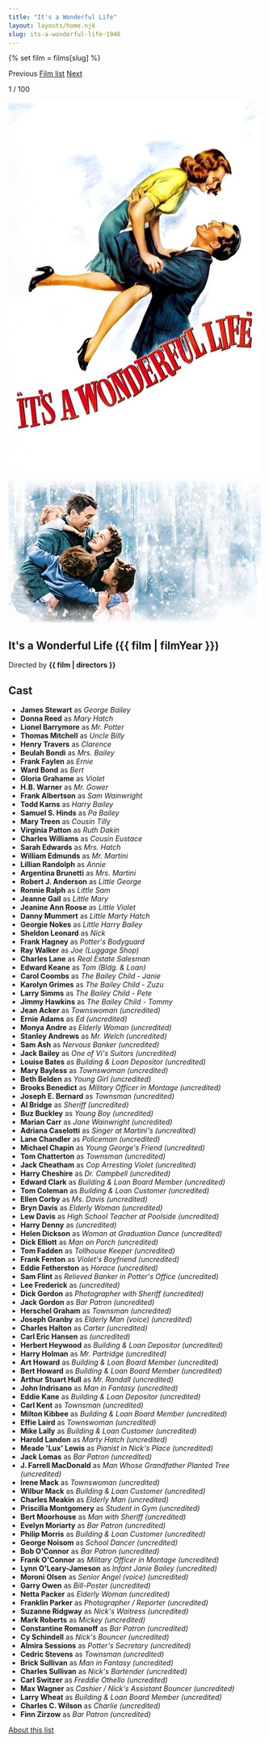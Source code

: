 ```yaml
---
title: "It's a Wonderful Life"
layout: layouts/home.njk
slug: its-a-wonderful-life-1946
---
```


{% set film = films[slug] %}

<nav class="films">
  <span class="prev">Previous</span>
  <a href="../">Film list</a>
  <a class="next" href="../whisky-galore-1949">Next</a>
</nav>

<p>1 / 100</p>

<article class="film">
  <div class="backdrop-and-poster">
    <img class="poster" src="../films/posters/its-a-wonderful-life-1946.jpg" alt="">
    <img class="backdrop" src="../films/backdrops/its-a-wonderful-life-1946.jpg" alt="">
  </div>

  <h1>It's a Wonderful Life ({{ film | filmYear }})</h1>

  

  <p class="director">
    Directed by <strong>{{ film | directors }}</strong>
  </p>


  <h2>
    Cast
  </h2>
  <ul>
            <li><strong>James Stewart</strong> as <em>George Bailey</em></li>
        <li><strong>Donna Reed</strong> as <em>Mary Hatch</em></li>
        <li><strong>Lionel Barrymore</strong> as <em>Mr. Potter</em></li>
        <li><strong>Thomas Mitchell</strong> as <em>Uncle Billy</em></li>
        <li><strong>Henry Travers</strong> as <em>Clarence</em></li>
        <li><strong>Beulah Bondi</strong> as <em>Mrs. Bailey</em></li>
        <li><strong>Frank Faylen</strong> as <em>Ernie</em></li>
        <li><strong>Ward Bond</strong> as <em>Bert</em></li>
        <li><strong>Gloria Grahame</strong> as <em>Violet</em></li>
        <li><strong>H.B. Warner</strong> as <em>Mr. Gower</em></li>
        <li><strong>Frank Albertson</strong> as <em>Sam Wainwright</em></li>
        <li><strong>Todd Karns</strong> as <em>Harry Bailey</em></li>
        <li><strong>Samuel S. Hinds</strong> as <em>Pa Bailey</em></li>
        <li><strong>Mary Treen</strong> as <em>Cousin Tilly</em></li>
        <li><strong>Virginia Patton</strong> as <em>Ruth Dakin</em></li>
        <li><strong>Charles Williams</strong> as <em>Cousin Eustace</em></li>
        <li><strong>Sarah Edwards</strong> as <em>Mrs. Hatch</em></li>
        <li><strong>William Edmunds</strong> as <em>Mr. Martini</em></li>
        <li><strong>Lillian Randolph</strong> as <em>Annie</em></li>
        <li><strong>Argentina Brunetti</strong> as <em>Mrs. Martini</em></li>
        <li><strong>Robert J. Anderson</strong> as <em>Little George</em></li>
        <li><strong>Ronnie Ralph</strong> as <em>Little Sam</em></li>
        <li><strong>Jeanne Gail</strong> as <em>Little Mary</em></li>
        <li><strong>Jeanine Ann Roose</strong> as <em>Little Violet</em></li>
        <li><strong>Danny Mummert</strong> as <em>Little Marty Hatch</em></li>
        <li><strong>Georgie Nokes</strong> as <em>Little Harry Bailey</em></li>
        <li><strong>Sheldon Leonard</strong> as <em>Nick</em></li>
        <li><strong>Frank Hagney</strong> as <em>Potter's Bodyguard</em></li>
        <li><strong>Ray Walker</strong> as <em>Joe (Luggage Shop)</em></li>
        <li><strong>Charles Lane</strong> as <em>Real Estate Salesman</em></li>
        <li><strong>Edward Keane</strong> as <em>Tom (Bldg. & Loan)</em></li>
        <li><strong>Carol Coombs</strong> as <em>The Bailey Child - Janie</em></li>
        <li><strong>Karolyn Grimes</strong> as <em>The Bailey Child - Zuzu</em></li>
        <li><strong>Larry Simms</strong> as <em>The Bailey Child - Pete</em></li>
        <li><strong>Jimmy Hawkins</strong> as <em>The Bailey Child - Tommy</em></li>
        <li><strong>Jean Acker</strong> as <em>Townswoman (uncredited)</em></li>
        <li><strong>Ernie Adams</strong> as <em>Ed (uncredited)</em></li>
        <li><strong>Monya Andre</strong> as <em>Elderly Woman (uncredited)</em></li>
        <li><strong>Stanley Andrews</strong> as <em>Mr. Welch (uncredited)</em></li>
        <li><strong>Sam Ash</strong> as <em>Nervous Banker (uncredited)</em></li>
        <li><strong>Jack Bailey</strong> as <em>One of Vi's Suitors (uncredited)</em></li>
        <li><strong>Louise Bates</strong> as <em>Building & Loan Depositor (uncredited)</em></li>
        <li><strong>Mary Bayless</strong> as <em>Townswoman (uncredited)</em></li>
        <li><strong>Beth Belden</strong> as <em>Young Girl (uncredited)</em></li>
        <li><strong>Brooks Benedict</strong> as <em>Military Officer in Montage (uncredited)</em></li>
        <li><strong>Joseph E. Bernard</strong> as <em>Townsman (uncredited)</em></li>
        <li><strong>Al Bridge</strong> as <em>Sheriff (uncredited)</em></li>
        <li><strong>Buz Buckley</strong> as <em>Young Boy (uncredited)</em></li>
        <li><strong>Marian Carr</strong> as <em>Jane Wainwright (uncredited)</em></li>
        <li><strong>Adriana Caselotti</strong> as <em>Singer at Martini's (uncredited)</em></li>
        <li><strong>Lane Chandler</strong> as <em>Policeman (uncredited)</em></li>
        <li><strong>Michael Chapin</strong> as <em>Young George's Friend (uncredited)</em></li>
        <li><strong>Tom Chatterton</strong> as <em>Townsman (uncredited)</em></li>
        <li><strong>Jack Cheatham</strong> as <em>Cop Arresting Violet (uncredited)</em></li>
        <li><strong>Harry Cheshire</strong> as <em>Dr. Campbell (uncredited)</em></li>
        <li><strong>Edward Clark</strong> as <em>Building & Loan Board Member (uncredited)</em></li>
        <li><strong>Tom Coleman</strong> as <em>Building & Loan Customer (uncredited)</em></li>
        <li><strong>Ellen Corby</strong> as <em>Ms. Davis (uncredited)</em></li>
        <li><strong>Bryn Davis</strong> as <em>Elderly Woman (uncredited)</em></li>
        <li><strong>Lew Davis</strong> as <em>High School Teacher at Poolside (uncredited)</em></li>
        <li><strong>Harry Denny</strong> as <em>(uncredited)</em></li>
        <li><strong>Helen Dickson</strong> as <em>Woman at Graduation Dance (uncredited)</em></li>
        <li><strong>Dick Elliott</strong> as <em>Man on Porch (uncredited)</em></li>
        <li><strong>Tom Fadden</strong> as <em>Tollhouse Keeper (uncredited)</em></li>
        <li><strong>Frank Fenton</strong> as <em>Violet's Boyfriend (uncredited)</em></li>
        <li><strong>Eddie Fetherston</strong> as <em>Horace (uncredited)</em></li>
        <li><strong>Sam Flint</strong> as <em>Relieved Banker in Potter's Office (uncredited)</em></li>
        <li><strong>Lee Frederick</strong> as <em>(uncredited)</em></li>
        <li><strong>Dick Gordon</strong> as <em>Photographer with Sheriff (uncredited)</em></li>
        <li><strong>Jack Gordon</strong> as <em>Bar Patron (uncredited)</em></li>
        <li><strong>Herschel Graham</strong> as <em>Townsman (uncredited)</em></li>
        <li><strong>Joseph Granby</strong> as <em>Elderly Man (voice) (uncredited)</em></li>
        <li><strong>Charles Halton</strong> as <em>Carter (uncredited)</em></li>
        <li><strong>Carl Eric Hansen</strong> as <em>(uncredited)</em></li>
        <li><strong>Herbert Heywood</strong> as <em>Building & Loan Depositor (uncredited)</em></li>
        <li><strong>Harry Holman</strong> as <em>Mr. Partridge (uncredited)</em></li>
        <li><strong>Art Howard</strong> as <em>Building & Loan Board Member (uncredited)</em></li>
        <li><strong>Bert Howard</strong> as <em>Building & Loan Board Member (uncredited)</em></li>
        <li><strong>Arthur Stuart Hull</strong> as <em>Mr. Randall (uncredited)</em></li>
        <li><strong>John Indrisano</strong> as <em>Man in Fantasy (uncredited)</em></li>
        <li><strong>Eddie Kane</strong> as <em>Building & Loan Depositor (uncredited)</em></li>
        <li><strong>Carl Kent</strong> as <em>Townsman (uncredited)</em></li>
        <li><strong>Milton Kibbee</strong> as <em>Building & Loan Board Member (uncredited)</em></li>
        <li><strong>Effie Laird</strong> as <em>Townswoman (uncredited)</em></li>
        <li><strong>Mike Lally</strong> as <em>Building & Loan Customer (uncredited)</em></li>
        <li><strong>Harold Landon</strong> as <em>Marty Hatch (uncredited)</em></li>
        <li><strong>Meade 'Lux' Lewis</strong> as <em>Pianist in Nick's Place (uncredited)</em></li>
        <li><strong>Jack Lomas</strong> as <em>Bar Patron (uncredited)</em></li>
        <li><strong>J. Farrell MacDonald</strong> as <em>Man Whose Grandfather Planted Tree (uncredited)</em></li>
        <li><strong>Irene Mack</strong> as <em>Townswoman (uncredited)</em></li>
        <li><strong>Wilbur Mack</strong> as <em>Building & Loan Customer (uncredited)</em></li>
        <li><strong>Charles Meakin</strong> as <em>Elderly Man (uncredited)</em></li>
        <li><strong>Priscilla Montgomery</strong> as <em>Student in Gym (uncredited)</em></li>
        <li><strong>Bert Moorhouse</strong> as <em>Man with Sheriff (uncredited)</em></li>
        <li><strong>Evelyn Moriarty</strong> as <em>Bar Patron (uncredited)</em></li>
        <li><strong>Philip Morris</strong> as <em>Building & Loan Customer (uncredited)</em></li>
        <li><strong>George Noisom</strong> as <em>School Dancer (uncredited)</em></li>
        <li><strong>Bob O'Connor</strong> as <em>Bar Patron (uncredited)</em></li>
        <li><strong>Frank O'Connor</strong> as <em>Military Officer in Montage (uncredited)</em></li>
        <li><strong>Lynn O'Leary-Jameson</strong> as <em>Infant Janie Bailey (uncredited)</em></li>
        <li><strong>Moroni Olsen</strong> as <em>Senior Angel (voice) (uncredited)</em></li>
        <li><strong>Garry Owen</strong> as <em>Bill-Poster (uncredited)</em></li>
        <li><strong>Netta Packer</strong> as <em>Elderly Woman (uncredited)</em></li>
        <li><strong>Franklin Parker</strong> as <em>Photographer / Reporter (uncredited)</em></li>
        <li><strong>Suzanne Ridgway</strong> as <em>Nick's Waitress (uncredited)</em></li>
        <li><strong>Mark Roberts</strong> as <em>Mickey (uncredited)</em></li>
        <li><strong>Constantine Romanoff</strong> as <em>Bar Patron (uncredited)</em></li>
        <li><strong>Cy Schindell</strong> as <em>Nick's Bouncer (uncredited)</em></li>
        <li><strong>Almira Sessions</strong> as <em>Potter's Secretary (uncredited)</em></li>
        <li><strong>Cedric Stevens</strong> as <em>Townsman (uncredited)</em></li>
        <li><strong>Brick Sullivan</strong> as <em>Man in Fantasy (uncredited)</em></li>
        <li><strong>Charles Sullivan</strong> as <em>Nick's Bartender (uncredited)</em></li>
        <li><strong>Carl Switzer</strong> as <em>Freddie Othello (uncredited)</em></li>
        <li><strong>Max Wagner</strong> as <em>Cashier / Nick's Assistant Bouncer (uncredited)</em></li>
        <li><strong>Larry Wheat</strong> as <em>Building & Loan Board Member (uncredited)</em></li>
        <li><strong>Charles C. Wilson</strong> as <em>Charlie (uncredited)</em></li>
        <li><strong>Finn Zirzow</strong> as <em>Bar Patron (uncredited)</em></li>
  </ul>
</article>
<footer>
  <a href="../about">About this list</a>
</footer>
